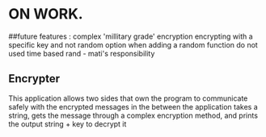 # ON WORK. 
##future features :
complex 'millitary grade' encryption
encrypting with a specific key and not random option
when adding a random function do not used time based rand - mati's responsibility

## Encrypter
This application allows two sides that own the program to communicate safely with the encrypted messages in the between
the application takes a string, gets the message through a complex encryption method, and prints the output string + key to decrypt it
